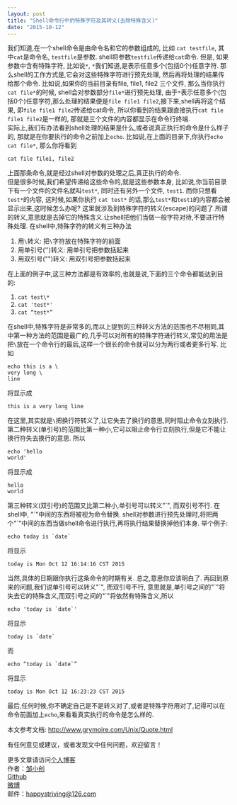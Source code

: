 ```yaml
---
layout: post
title: "Shell命令行中的特殊字符及其转义(去除特殊含义)"
date: "2015-10-12"
---
```


我们知道,在一个shell命令是由命令名和它的参数组成的, 比如 `cat testfile`, 其中`cat`是命令名, `testfile`是参数. shell将参数`testfile`传递给`cat`命令. 但是, 如果参数中含有特殊字符, 比如说`*`, `*`我们知道,是表示任意多个(包括0个)任意字符. 那么shell的工作方式是,它会对这些特殊字符进行预先处理, 然后再将处理的结果传给那个命令.
比如说,如果你的当前目录有file, file1, file2 三个文件, 那么当你执行`cat file*`的时候, shell会对参数部分`file*`进行预先处理, 由于`*`表示任意多个(包括0个)任意字符,那么处理的结果便是`file file1 file2`,接下来,shell再将这个结果, 即`file file1 file2`传递给cat命令, 所以你看到的结果跟直接执行`cat file file1 file2`是一样的, 那就是三个文件的内容都显示在命令行终端.  
实际上,我们有办法看到shell处理的结果是什么,或者说真正执行的命令是什么样子的, 那就是在你要执行的命令之前加上`echo`.
比如说,在上面的目录下,你执行`echo cat file*`, 那么你将看到
```
cat file file1, file2
```
上面那条命令,就是经过shell对参数的处理之后,真正执行的命令.  
但是很多时候,我们希望传递给这些命令的,就是这些参数本身, 比如说,你当前目录下有一个文件的文件名就叫`test*`, 同时还有另外一个文件, `test1`. 而你只想看`test*`的内容, 这时候,如果你执行
`cat test*`
的话,那么`test*`和`test1`的内容都会被显示出来,这时候怎么办呢? 这里就涉及到特殊字符的转义(escape)的问题了.所谓的转义,意思就是去掉它的特殊含义.让shell把他们当做一般字符对待,不要进行特殊处理.
在shell中,特殊字符的转义有三种办法

1. 用`\`转义: 把`\`字符放在特殊字符的前面
2. 用单引号('')转义: 用单引号把参数括起来
3.  用双引号("")转义: 用双引号把参数括起来

在上面的例子中,这三种方法都是有效率的,也就是说,下面的三个命令都能达到目的:

1. `cat test\*`
2.  `cat 'test*'`
3.  `cat “test*”`

在shell中,特殊字符是非常多的,而以上提到的三种转义方法的范围也不尽相同,其中第一种方法的范围是最广的,几乎可以对所有的特殊字符进行转义,常见的用法是把`\`放在一个命令行的最后,这样一个很长的命令就可以分为两行或者更多行写. 比如
```
echo this is a \
very long \
line
```
将显示成
```
this is a very long line
```
在这里,其实就是`\`把换行符转义了,让它失去了换行的意思,同时阻止命令立刻执行.  
第二种转义(单引号)的范围比第一种小,它可以阻止命令行立刻执行,但是它不能让换行符失去换行的意思. 所以
```
echo 'hello
world'
```
将显示成
```
hello
world
```
第三种转义(双引号)的范围又比第二种小,单引号可以转义"\`", 而双引号不行. 在shell中, "\`"中间的东西将被视为命令替换. shell对参数进行预先处理时,将把两个"\`"中间的东西当做shell命令进行执行,再将执行结果替换掉他们本身. 举个例子:
```
echo today is `date`
```
将显示
```
today is Mon Oct 12 16:14:16 CST 2015
```
当然,具体的日期跟你执行这条命令的时期有关. 总之,意思你应该明白了. 再回到原来的问题,我们说单引号可以转义"\`", 而双引号不行, 意思就是,单引号之间的"\`"将失去它的特殊含义,而双引号之间的"\`"将依然有特殊含义,所以
```
echo 'today is `date`'
```
将显示
```
today is `date`
```
而
```
echo “today is `date`”
```
将显示
```
today is Mon Oct 12 16:23:23 CST 2015
```
最后,任何时候,你不确定自己是不是转义对了,或者是特殊字符用对了,记得可以在命令前面加上`echo`,来看看真实执行的命令是怎么样的.

本文参考文档: http://www.grymoire.com/Unix/Quote.html

有任何意见或建议，或者发现文中任何问题，欢迎留言！

更多文章请访问[个人博客](http://chriszou.com/)  
作者：[邹小创](http://chriszou.com/)  
[Github](https://github.com/ChrisZou)  
[微博](http://weibo.com/happystriving)  
邮件：happystriving@126.com
